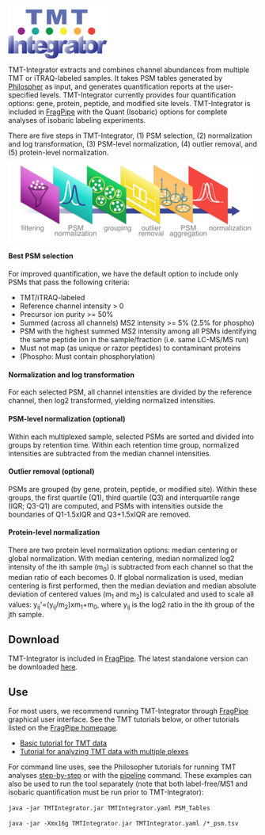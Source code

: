 <img src="https://raw.githubusercontent.com/Nesvilab/MSFragger/master/images/TMT-I_logo_transparent.png" width="200px" align="middle"/>

TMT-Integrator extracts and combines channel abundances from multiple TMT or iTRAQ-labeled samples. It takes PSM tables generated by [Philospher](https://philosopher.nesvilab.org/) as input, and generates quantification reports at the user-specified levels. TMT-Integrator currently provides four quantification options: gene, protein, peptide, and modified site levels. TMT-Integrator is included in [FragPipe](https://fragpipe.nesvilab.org/) with the Quant (Isobaric) options for complete analyses of isobaric labeling experiments.

There are five steps in TMT-Integrator, (1) PSM selection, (2) normalization and log transformation, (3) PSM-level normalization, (4) outlier removal, and (5) protein-level normalization.

<img src="https://raw.githubusercontent.com/Nesvilab/MSFragger/master/images/TMT-I_overview_transparent.png" width="500px" align="middle"/>

#### Best PSM selection

For improved quantification, we have the default option to include only PSMs that pass the following criteria:

* TMT/iTRAQ-labeled
* Reference channel intensity > 0
* Precursor ion purity >= 50%
* Summed (across all channels) MS2 intensity >= 5% (2.5% for phospho)
* PSM with the highest summed MS2 intensity among all PSMs identifying the same peptide ion in the sample/fraction (i.e. same LC-MS/MS run)
* Must not map (as unique or razor peptides) to contaminant proteins
* (Phospho: Must contain phosphorylation)


####	Normalization and log transformation
For each selected PSM, all channel intensities are divided by the reference channel, then log2 transformed, yielding normalized intensities.


####	PSM-level normalization (optional)
Within each multiplexed sample, selected PSMs are sorted and divided into groups by retention time. Within each retention time group, normalized intensities are subtracted from the median channel intensities.


####	Outlier removal (optional)
PSMs are grouped (by gene, protein, peptide, or modified site). Within these groups, the first quartile (Q1), third quartile (Q3) and interquartile range (IQR; Q3-Q1) are computed, and PSMs with intensities outside the boundaries of Q1-1.5xIQR and Q3+1.5xIQR are removed.


####	Protein-level normalization
There are two protein level normalization options: median centering or global normalization. With median centering, median normalized log2 intensity of the ith sample (m<sub>0</sub>) is subtracted from each channel so that the median ratio of each becomes 0. If global normalization is used, median centering is first performed, then the median deviation and median absolute deviation of centered values (m<sub>1</sub> and m<sub>2</sub>) is calculated and used to scale all values: y<sub>ij</sub>'=(y<sub>ij</sub>/m<sub>2</sub>)xm<sub>1</sub>+m<sub>0</sub>, where y<sub>ij</sub> is the log2 ratio in the ith group of the jth sample.                                                                           

## Download
TMT-Integrator is included in [FragPipe](https://fragpipe.nesvilab.org/). The latest standalone version can be downloaded [here](https://github.com/Nesvilab/TMT-Integrator/releases/latest).


## Use
For most users, we recommend running TMT-Integrator through [FragPipe](https://fragpipe.nesvilab.org/) graphical user interface. See the TMT tutorials below, or other tutorials listed on the [FragPipe homepage](https://fragpipe.nesvilab.org/).
- [Basic tutorial for TMT data](https://msfragger.nesvilab.org/tutorial_tmt.html)
- [Tutorial for analyzing TMT data with multiple plexes](https://msfragger.nesvilab.org/tutorial_tmt-2plexes.html)


For command line uses, see the Philosopher tutorials for running TMT analyses [step-by-step](https://github.com/Nesvilab/philosopher/wiki/Step-by-step-TMT-analysis) or with the [pipeline](https://github.com/Nesvilab/philosopher/wiki/Pipeline-mode-for-TMT-analysis) command. These examples can also be used to run the tool separately (note that both label-free/MS1 and isobaric quantification must be run prior to TMT-Integrator): 

`java -jar TMTIntegrator.jar TMTIntegrator.yaml PSM_Tables`

`java -jar -Xmx16g TMTIntegrator.jar TMTIntegrator.yaml /*_psm.tsv`
